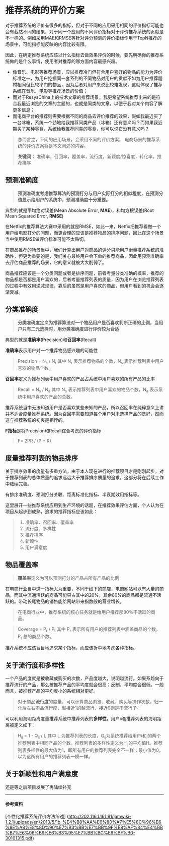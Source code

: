 推荐系统的评价方案
======

对于推荐系统的评价有很多的指标，但对于不同的应用采用相同的评价指标可能也会有截然不同的结果，对于同一个应用的不同评价指标对于评价推荐系统的贡献是不一样的。例如采用MAE和RMSE等针对评分预测的评价指标作用于TopN推荐的场景中，可能指标能反映的内容比较有限。

因此，在确定推荐系统应该以什么指标去做效果评价的时候，要先明确你的推荐系统做的是什么事情，使用者对推荐的哪方面内容最感兴趣。

* 像音乐、电影等推荐场景，应以推荐冷门但符合用户喜好的物品的能力为评价标准之一，为用户挖掘同一套系列的不同物品对用户的贡献不如为用户推荐题材相同但比较冷门的物品，因为后者对用户来说比较难发现，这就体现了推荐系统在音乐、电影等推荐场景的价值；
* 而对于ResysChina上的技术文章的推荐场景，我更希望系统推荐出来的是符合我最近浏览的文章的主题的，也就是同类的文章，以便于我对某个内容了解更多信息；
* 而电商平台的推荐则需要根据不同的商品去评价推荐的效果，假如我最近买了一台冰箱，系统一个劲地给我推荐同类产品（冰箱）还有意义吗？而如果我近期买了某种零食，系统给我推荐同类的零食，你可以说它没有意义吗？



> 总而言之，不同的应用场景，会采用不同的评价方案。
> 电商场景的推荐系统的评价方案将是本文阐述的内容。
>
> **关键词：** 准确率，召回率，覆盖率，流行度，新颖度/惊喜度，转化率，推荐排序

## 预测准确度

> **预测准确度考虑推荐算法的预测打分与用户实际打分的相似程度，在预测分值显示给用户的系统中，预测准确度十分重要。**

典型的就是平均绝对误差(Mean Absolute Error, **MAE**)，和均方根误差(Root Mean Squared Error, **RMSE**)

在Netfix的推荐算法大赛中采用的就是RMSE，如此一来，Netfix把推荐看做一个用户给电影打分的问题，而更合理的应该是推荐物品的排序问题，因此在这个场景当中使用RMSE做评价标准可能不太贴切。

在商品推荐的场景当中，我们计算出用户对商品的评分只能用户衡量推荐系统的准确性，但更为重要的是，我们关心最终用户会下单的推荐商品，因此用预测准确率去评估商品推荐的场景，它的意义就被大大削弱了。

商品推荐应该是一个分类问题或者是排序问题，前者考量分类准确的概率，推荐的物品都是否都是用户喜欢的，后者考量推荐列表的质量，因为用户在浏览推荐列表的过程中有效用递减规律，靠后的虽然是用户喜欢的商品，但用户看到的机会会逐渐衰减。

## 分类准确度

> **分类准确度定义为推荐算法对一个物品用户是否喜欢判断正确的比例，当用户只有二元选择时，用分类准确度进行评价较为合适**

典型的就是**准确率**(Precision)和**召回率**(Recall)

**准确率**表示用户对一个推荐物品感兴趣的可能性
> Precision = N<sub>s</sub> / N<sub>r</sub>
其中 N<sub>r</sub> 表示推荐物品的个数，N<sub>s</sub> 表示推荐列表中用户喜欢的物品个数。

**召回率**定义为推荐列表中用户喜欢的产品占系统中用户喜欢的所有产品的比率
> Recall = N<sub>s</sub> / N<sub>a</sub>
其中 N<sub>s</sub> 表示推荐列表中用户喜欢的物品个数，N<sub>a</sub> 表示系统中用户喜欢的产品的总数。

推荐系统当中无法知道用户是否喜欢某些未知的产品，所以召回率在纯粹意义上讲并不适合度量推荐系统。因为召回率需要知道每个用户对未选择产品的洗好，然而这与推荐系统的初衷是相悖的。

**F指标**是将Precision和Recall综合考虑的评价指标
> F= 2PR / (P + R)

## 度量推荐列表的物品排序

关于排序效果的度量有多重方法，由于本人现在进行的推荐项目才是刚刚起步，对于推荐列表的总体质量的追求远远大于推荐排序质量的追求，这部分将在后续工作中陆续完善。

有排序准确度、预测打分关联、距离标准化指标、半衰期效用指标等。

这里展开一些推荐系统应用到生产环境的话题，在推荐效果评估方面，个人认为在项目从起步到成熟，追求的推荐指标应该如此：
> 1. 准确率、召回率、覆盖率
> 2. 流行度、多样性
> 3. 推荐排序
> 4. 新颖性
> 5. 用户满意度

## 物品覆盖率

> **覆盖率**定义为可以预测打分的产品占所有产品的比例

在电商行业当中这一指标尤为重要，不同于线下的商店，电商网站可以有大量的商品，而其中流通活跃的商品可能只占其中的20%，其余80%的商品都是流通不活跃的。带动长尾物品的销售能给网站带来指数般的营业增长。

> 在电商行业中，推荐系统的核心任务就是给用户推荐那80%不活跃的商品。

> Coverage = P<sub>r</sub> / P<sub>t</sub>
其中 P<sub>r</sub> 表示所有用户的推荐列表中涵盖商品的个数，P<sub>t</sub> 总的商品个数。

推荐系统不应该盲目地追求某个指标，而应该折中地考虑各种指标。

## 关于流行度和多样性

一个产品的度就是被收藏或购买的次数，产品度越大，说明越流行。如果系趋向于推荐流行的产品，那么被推荐产品的平均度就会很高；反制，平均度会很低。一般而言，被推荐产品的平均度小的系统相对更好。

> 对于商品**流行度**的度量，可以计算商品浏览、收藏、购买等操作次数，归一化后左右商品流行度，越接近1的越流行，接近0则是不流行了。

可以利用海明距离度量推荐系统中推荐列表的**多样性**，用户i和j推荐列表的海明距离被定义如下：
> H<sub>ij</sub> = 1 - Q<sub>ij</sub> / L
其中 L 为推荐列表的长度，Q<sub>ij</sub>为系统推荐给用户i和j的两个推荐列表中相同产品的个数。推荐列表的多样性定义为H<sub>ij</sub>的平均值H。推荐列表多样性的最大值为1，即所有用户的推荐列表完全不一样；最小值为0，以为这所有用户的推荐列表一模一样。

## 关于新颖性和用户满意度

还是等之后项目发展了再陆续补充

------

#### 参考资料

[个性化推荐系统评价方法综述] (http://202.116.1.161:81/jamwiki-1.2.1/uploads/en/2013/5/1b_%E4%B8%AA%E6%80%A7%E5%8C%96%E6%8E%A8%E8%8D%90%E7%B3%BB%E7%BB%9F%E8%AF%84%E4%BB%B7%E6%96%B9%E6%B3%95%E7%BB%BC%E8%BF%B0-30101315.pdf)